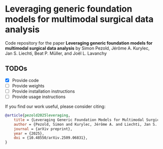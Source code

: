 # Leveraging generic foundation models for multimodal surgical data analysis

Code repository for the paper **Leveraging generic foundation models for multimodal surgical data analysis** by Simon Pezold, Jérôme A. Kurylec, Jan S. Liechti, Beat P. Müller, and Joël L. Lavanchy

## TODOs
- [x] Provide code
- [ ] Provide weights
- [ ] Provide installation instructions
- [ ] Provide usage instructions

If you find our work useful, please consider citing:
```bibtex
@article{pezold2025leveraging,
    title = {Leveraging Generic Foundation Models for Multimodal Surgical Data Analysis}, 
    author = {Pezold, Simon and Kurylec, Jérôme A. and Liechti, Jan S. and Müller, Beat P. and Lavanchy, Joël L.},
    journal = {arXiv preprint},
    year = {2025},
    doi = {10.48550/arXiv.2509.06831},
}
```
